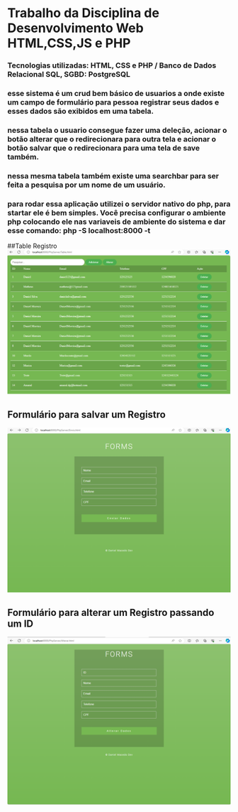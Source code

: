 # Trabalho da Disciplina de Desenvolvimento Web HTML,CSS,JS e PHP 

### Tecnologias utilizadas: HTML, CSS e PHP / Banco de Dados Relacional SQL, SGBD: PostgreSQL
### esse sistema é um crud bem básico de usuarios a onde existe um campo de formulário para pessoa registrar seus dados e esses dados são exibidos em uma tabela.
### nessa tabela o usuario consegue fazer uma deleção, acionar o botão alterar que o redirecionara para outra tela e acionar o botão salvar que o redirecionara para uma tela de save também.
### nessa mesma tabela também existe uma searchbar para ser feita a pesquisa por um nome de um usuário.

### para rodar essa aplicação utilizei o servidor nativo do php, para startar ele é bem simples. Você precisa configurar o ambiente php colocando ele nas variaveis de ambiente do sistema e dar esse comando: php -S localhost:8000 -t 

##Table Registro
![Table Users](https://github.com/DanielMacedo7/RegistroUsuarios/blob/f6cf56f081db0f623d639a2ad5b4b00346ef796b/Resources/Table.png)

## Formulário para salvar um Registro
![Formulário Salvar](https://github.com/DanielMacedo7/RegistroUsuarios/blob/1070959d3bc1cc96de1b31624b156ac094548f59/Resources/Envio.png)

## Formulário para alterar um Registro passando um ID
![Formulário Alterar](https://github.com/DanielMacedo7/RegistroUsuarios/blob/1070959d3bc1cc96de1b31624b156ac094548f59/Resources/Alterar.png)



